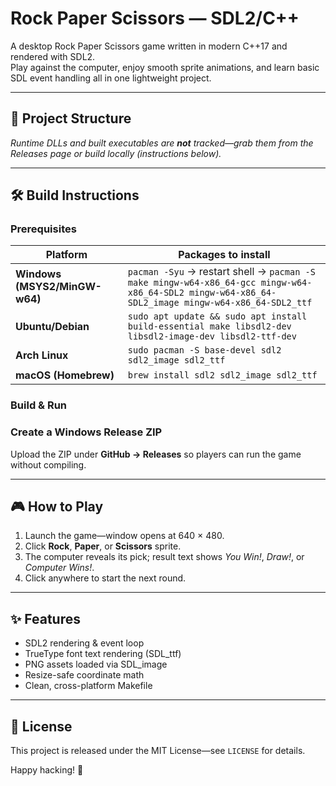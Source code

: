 # Rock Paper Scissors — SDL2/C++  

A desktop Rock Paper Scissors game written in modern C++17 and rendered with SDL2.  
Play against the computer, enjoy smooth sprite animations, and learn basic SDL event handling all in one lightweight project.

---

## 📂 Project Structure

*Runtime DLLs and built executables are **not** tracked—grab them from the Releases page or build locally (instructions below).*

---

## 🛠️ Build Instructions

### Prerequisites
| Platform | Packages to install |
|----------|--------------------|
| **Windows (MSYS2/MinGW-w64)** | `pacman -Syu` → restart shell → `pacman -S make mingw-w64-x86_64-gcc mingw-w64-x86_64-SDL2 mingw-w64-x86_64-SDL2_image mingw-w64-x86_64-SDL2_ttf` |
| **Ubuntu/Debian** | `sudo apt update && sudo apt install build-essential make libsdl2-dev libsdl2-image-dev libsdl2-ttf-dev` |
| **Arch Linux** | `sudo pacman -S base-devel sdl2 sdl2_image sdl2_ttf` |
| **macOS (Homebrew)** | `brew install sdl2 sdl2_image sdl2_ttf` |

### Build & Run


### Create a Windows Release ZIP
Upload the ZIP under **GitHub → Releases** so players can run the game without compiling.

---

## 🎮 How to Play
1. Launch the game—window opens at 640 × 480.
2. Click **Rock**, **Paper**, or **Scissors** sprite.
3. The computer reveals its pick; result text shows *You Win!*, *Draw!*, or *Computer Wins!*.
4. Click anywhere to start the next round.

---

## ✨ Features
- SDL2 rendering & event loop
- TrueType font text rendering (SDL_ttf)
- PNG assets loaded via SDL_image
- Resize-safe coordinate math
- Clean, cross-platform Makefile

---

## 📄 License
This project is released under the MIT License—see `LICENSE` for details.

Happy hacking! 🔨
